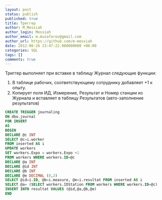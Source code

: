 ```yaml
---
layout: post
status: publish
published: true
title: Триггер
author: M_Messiah
author_login: Messiah
author_email: m.muzafarov@gmail.com
author_url: https://github.com/m-messiah
date: 2012-06-26 23:47:22.000000000 +06:00
categories: SQL
tags: []
comments: true
---
```

Триггер выполняет при вставке в таблицу Журнал следующие функции:

1.  В таблице рабочих, соответствующему сотруднику добавляет +1 к опыту.
2.  Копирует поля ИД, Измерение, Результат и Номер станции из Журнала и вставляет в таблицу Результатов (авто-заполнение результатов)

```sql
CREATE TRIGGER journaling
ON dbo.journal
FOR INSERT
AS
BEGIN
DECLARE @c INT
SELECT @c=i.worker
FROM inserted AS i
UPDATE workers
SET workers.Expo = workers.Expo +1
FROM workers WHERE workers.ID=@c
DECLARE @a INT
DECLARE @id INT
DECLARE @b INT
DECLARE @e DECIMAL (8,2)
SELECT @id=i.ID, @b=i.measure, @e=i.resultat FROM inserted AS i
SELECT @a= (SELECT workers.IDStation FROM workers WHERE workers.ID=@c)
INSERT INTO resultat VALUES (@id,@a,@b,@e)
END
```

